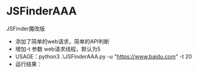 # JSFinderAAA
JSFinder魔改版
* 添加了简单的web请求，简单的API判断
* 增加-t 参数  web请求线程，默认为5
* USAGE：python3 .\JSFinderAAA.py -u "https://www.baidu.com" -t 20
* 运行结果：


